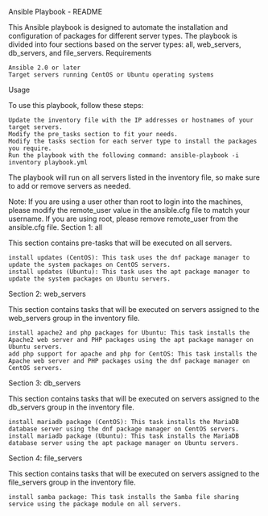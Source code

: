 Ansible Playbook - README

This Ansible playbook is designed to automate the installation and configuration of packages for different server types. The playbook is divided into four sections based on the server types: all, web_servers, db_servers, and file_servers.
Requirements

    Ansible 2.0 or later
    Target servers running CentOS or Ubuntu operating systems

Usage

To use this playbook, follow these steps:

    Update the inventory file with the IP addresses or hostnames of your target servers.
    Modify the pre_tasks section to fit your needs.
    Modify the tasks section for each server type to install the packages you require.
    Run the playbook with the following command: ansible-playbook -i inventory playbook.yml

The playbook will run on all servers listed in the inventory file, so make sure to add or remove servers as needed.

Note: If you are using a user other than root to login into the machines, please modify the remote_user value in the ansible.cfg file to match your username. If you are using root, please remove remote_user from the ansible.cfg file.
Section 1: all

This section contains pre-tasks that will be executed on all servers.

    install updates (CentOS): This task uses the dnf package manager to update the system packages on CentOS servers.
    install updates (Ubuntu): This task uses the apt package manager to update the system packages on Ubuntu servers.

Section 2: web_servers

This section contains tasks that will be executed on servers assigned to the web_servers group in the inventory file.

    install apache2 and php packages for Ubuntu: This task installs the Apache2 web server and PHP packages using the apt package manager on Ubuntu servers.
    add php support for apache and php for CentOS: This task installs the Apache web server and PHP packages using the dnf package manager on CentOS servers.

Section 3: db_servers

This section contains tasks that will be executed on servers assigned to the db_servers group in the inventory file.

    install mariadb package (CentOS): This task installs the MariaDB database server using the dnf package manager on CentOS servers.
    install mariadb package (Ubuntu): This task installs the MariaDB database server using the apt package manager on Ubuntu servers.

Section 4: file_servers

This section contains tasks that will be executed on servers assigned to the file_servers group in the inventory file.

    install samba package: This task installs the Samba file sharing service using the package module on all servers.
